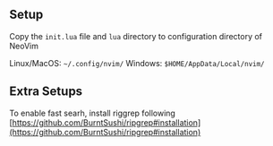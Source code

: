## Setup

Copy the `init.lua` file and `lua` directory to configuration directory of NeoVim

Linux/MacOS: `~/.config/nvim/`
Windows: `$HOME/AppData/Local/nvim/`

## Extra Setups

To enable fast searh, install riggrep following [https://github.com/BurntSushi/ripgrep#installation](https://github.com/BurntSushi/ripgrep#installation)
